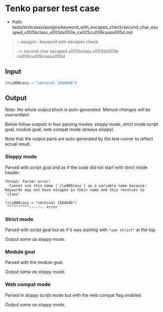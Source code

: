 # Tenko parser test case

- Path: tests/testcases/assigns/keyword_with_escapes_check/second_char_escaped_x005bclass_x003dx003e_cx005cu006cassx005d.md

> :: assigns : keyword with escapes check
>
> ::> second char escaped x005bclass x003dx003e cx005cu006cassx005d

## Input

`````js
(c\u006cass = "sentinal 1564646")
`````

## Output

_Note: the whole output block is auto-generated. Manual changes will be overwritten!_

Below follow outputs in four parsing modes: sloppy mode, strict mode script goal, module goal, web compat mode (always sloppy).

Note that the output parts are auto-generated by the test runner to reflect actual result.

### Sloppy mode

Parsed with script goal and as if the code did not start with strict mode header.

`````
throws: Parser error!
  Cannot use this name (`c\u006cass`) as a variable name because: Keywords may not have escapes in their name and this resolves to `class`

(c\u006cass = "sentinal 1564646")
 ^^^^^^^^^^------- error
`````

### Strict mode

Parsed with script goal but as if it was starting with `"use strict"` at the top.

_Output same as sloppy mode._

### Module goal

Parsed with the module goal.

_Output same as sloppy mode._

### Web compat mode

Parsed in sloppy script mode but with the web compat flag enabled.

_Output same as sloppy mode._
